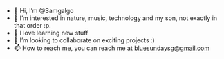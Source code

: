 - 👋 Hi, I’m @Samgalgo
- 👀 I’m interested in nature, music, technology and my son, not exactly in that order :p.
- 🌱 I love learning new stuff
- 💞️ I’m looking to collaborate on exciting projects :)
- 📫 How to reach me, you can reach me at bluesundaysg@gmail.com

<!---
Samgalgo/Samgalgo is a ✨ special ✨ repository because its `README.md` (this file) appears on your GitHub profile.
You can click the Preview link to take a look at your changes.
--->
